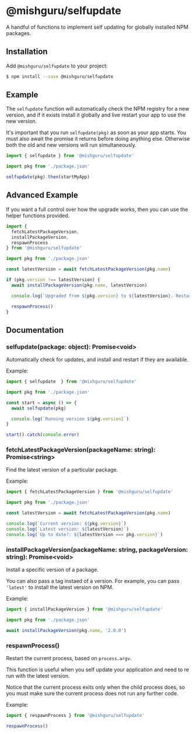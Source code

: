 # @mishguru/selfupdate

A handful of functions to implement self updating for globally installed NPM
packages.

## Installation

Add `@mishguru/selfupdate` to your project:

```sh
$ npm install --save @mishguru/selfupdate
```

## Example

The `selfupdate` function will automatically check the NPM registry for a new
version, and if it exists install it globally and live restart your app to use
the new version.

It's important that you run `selfupdate(pkg)` as soon as your app starts. You
must also await the promise it returns before doing anything else. Otherwise
both the old and new versions will run simultaneously.

```javascript
import { selfupdate } from '@mishguru/selfupdate'

import pkg from './package.json'

selfupdate(pkg).then(startMyApp)
```

## Advanced Example

If you want a full control over how the upgrade works, then you can use the
helper functions provided.

```javascript
import {
  fetchLatestPackageVersion,
  installPackageVersion,
  respawnProcess
} from '@mishguru/selfupdate'

import pkg from './package.json'

const latestVersion = await fetchLatestPackageVersion(pkg.name)

if (pkg.version !== latestVersion) {
  await installPackageVersion(pkg.name, latestVersion)

  console.log(`Upgraded from ${pkg.version} to ${latestVersion}. Restarting...`)

  respawnProcess()
}
```

Documentation
-------------

### selfupdate(package: object): Promise&lt;void>

Automatically check for updates, and install and restart if they are available.

Example:

```javascript
import { selfupdate  } from '@mishguru/selfupdate'

import pkg from './package.json'

const start = async () => {
  await selfupdate(pkg)

  console.log(`Running version ${pkg.version}`)
}

start().catch(console.error)
```

### fetchLatestPackageVersion(packageName: string): Promise&lt;string>

Find the latest version of a particular package.

Example:

```javascript
import { fetchLatestPackageVersion } from '@mishguru/selfupdate'

import pkg from './package.json'

const latestVersion = await fetchLatestPackageVersion(pkg.name)

console.log(`Current version: ${pkg.version}`)
console.log(`Latest version: ${latestVersion}`)
console.log(`Up to date?: ${latestVersion === pkg.version}`)
```

### installPackageVersion(packageName: string, packageVersion: string): Promise&lt;void>

Install a specific version of a package.

You can also pass a tag instaed of a version. For example, you can pass
`'latest'` to install the latest version on NPM.

Example:

```javascript
import { installPackageVersion } from '@mishguru/selfupdate'

import pkg from './package.json'

await installPackageVersion(pkg.name, '2.0.0')
```


### respawnProcess()

Restart the current process, based on `process.argv`.

This function is useful when you self update your application and need to re
run with the latest version.

Notice that the current process exits only when the child process does, so you
must make sure the current process does not run any further code.

Example:

```javascript
import { respawnProcess } from '@mishguru/selfupdate'

respawnProcess()
```
